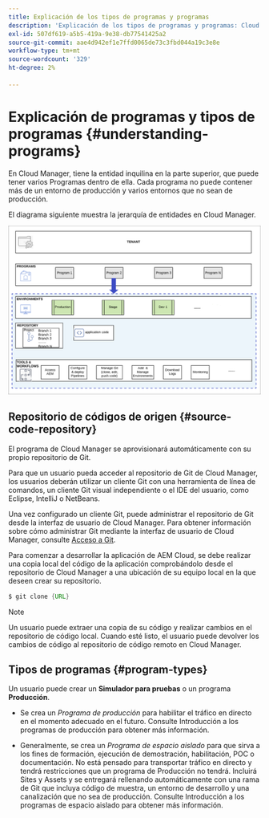 ```yaml
---
title: Explicación de los tipos de programas y programas
description: 'Explicación de los tipos de programas y programas: Cloud Services'
exl-id: 507df619-a5b5-419a-9e38-db77541425a2
source-git-commit: aae4d942ef1e7ffd0065de73c3fbd044a19c3e8e
workflow-type: tm+mt
source-wordcount: '329'
ht-degree: 2%

---
```


# Explicación de programas y tipos de programas {#understanding-programs}

En Cloud Manager, tiene la entidad inquilina en la parte superior, que puede tener varios Programas dentro de ella. Cada programa no puede contener más de un entorno de producción y varios entornos que no sean de producción.

El diagrama siguiente muestra la jerarquía de entidades en Cloud Manager.

![image](assets/program-types1.png)

## Repositorio de códigos de origen {#source-code-repository}

El programa de Cloud Manager se aprovisionará automáticamente con su propio repositorio de Git.

Para que un usuario pueda acceder al repositorio de Git de Cloud Manager, los usuarios deberán utilizar un cliente Git con una herramienta de línea de comandos, un cliente Git visual independiente o el IDE del usuario, como Eclipse, IntelliJ o NetBeans.

Una vez configurado un cliente Git, puede administrar el repositorio de Git desde la interfaz de usuario de Cloud Manager. Para obtener información sobre cómo administrar Git mediante la interfaz de usuario de Cloud Manager, consulte [Acceso a Git](/help/implementing/cloud-manager/managing-code/accessing-repos.md).

Para comenzar a desarrollar la aplicación de AEM Cloud, se debe realizar una copia local del código de la aplicación comprobándolo desde el repositorio de Cloud Manager a una ubicación de su equipo local en la que deseen crear su repositorio.

```java
$ git clone {URL}
```

>[!NOTE]
>Un usuario puede extraer una copia de su código y realizar cambios en el repositorio de código local. Cuando esté listo, el usuario puede devolver los cambios de código al repositorio de código remoto en Cloud Manager.

## Tipos de programas {#program-types}

Un usuario puede crear un **Simulador para pruebas** o un programa **Producción**.

* Se crea un *Programa de producción* para habilitar el tráfico en directo en el momento adecuado en el futuro.
Consulte Introducción a los programas de producción para obtener más información.


* Generalmente, se crea un *Programa de espacio aislado* para que sirva a los fines de formación, ejecución de demostración, habilitación, POC o documentación. No está pensado para transportar tráfico en directo y tendrá restricciones que un programa de Producción no tendrá. Incluirá Sites y Assets y se entregará rellenando automáticamente con una rama de Git que incluya código de muestra, un entorno de desarrollo y una canalización que no sea de producción.
Consulte Introducción a los programas de espacio aislado para obtener más información.
